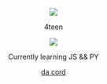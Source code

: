 <p align="center">  
<img src="https://cdn.discordapp.com/attachments/732709534149116026/922230486573678642/kkkkk.gif">
</p>
<p align="center">
    4teen
<p align="center">  
<img src="https://komarev.com/ghpvc/?username=14teen&color=grey">
</p>
<p align="center">
Currently learning JS && PY
<p align="center">
    <a href="https://discord.gg/hrFgrcUPgJ">da cord</a>
